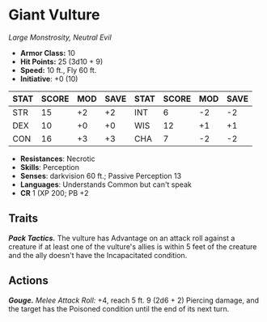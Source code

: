 # Giant Vulture

*Large Monstrosity, Neutral Evil*

- **Armor Class:** 10
- **Hit Points:** 25 (3d10 + 9)
- **Speed:** 10 ft., Fly 60 ft.
- **Initiative**: +0 (10)

|STAT|SCORE|MOD|SAVE|STAT|SCORE|MOD|SAVE|
| --- | --- | --- | ---- |---| --- | --- | ---- |
| STR | 15 | +2 | +2 | INT | 6 | -2 | -2 |
| DEX | 10 | +0 | +0 | WIS | 12 | +1 | +1 |
| CON | 16 | +3 | +3 | CHA | 7 | -2 | -2 |

- **Resistances**: Necrotic
- **Skills**: Perception
- **Senses**: darkvision 60 ft.; Passive Perception 13
- **Languages**: Understands Common but can't speak
- **CR** 1 (XP 200; PB +2

## Traits

***Pack Tactics.*** The vulture has Advantage on an attack roll against a creature if at least one of the vulture's allies is within 5 feet of the creature and the ally doesn't have the Incapacitated condition.


## Actions

***Gouge.*** *Melee Attack Roll:* +4, reach 5 ft. 9 (2d6 + 2) Piercing damage, and the target has the Poisoned condition until the end of its next turn.

